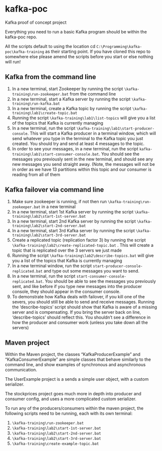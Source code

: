 # kafka-poc
Kafka proof of concept project

Everything you need to run a basic Kafka program should be within the kafka-poc repo. 

All the scripts default to using the location cd ```C:\Programming\kafka-poc\kafka-training``` as their starting point. If you have cloned this repo to somewhere else please amend the scripts before you start or else nothing will run!

## Kafka from the command line

1.	In a new terminal, start Zookeeper by running the script ```\kafka-training\run-zookeeper.bat``` from the command line 
2.	In a new terminal, start a Kafka server by running the script ```\kafka-training\run-kafka.bat```
3.	In a new terminal, create a Kafka topic by running the script ```\kafka-training\lab1\create-topic.bat```
4.	Running the script ```\kafka-training\lab1\list-topics``` will give you a list of the topics that Kafka is currently managing
5.	In a new terminal, run the script ```\kafka-training\lab1\start-producer-console```. This will start a Kafka producer in a terminal window, which will send whatever you type in the terminal to the Kafka topic you just created. You should try and send at least 4 messages to the topic. 
6.	In order to see your messages, in a new terminal, run the script ```kafka-training\lab1\start-consumer-console.bat```. You should see the messages you previously sent in the new terminal, and should see any new messages you send straight away. (Note, the messages will not be in order as we have 13 partitions within this topic and our consumer is reading from all of them 

## Kafka failover via command line

1.	Make sure zookeeper is running, if not then run ```\kafka-training\run-zookeeper.bat``` in a new terminal
2.	In a new terminal, start 1st Kafka server by running the script ```\kafka-training\lab2\start-1st-server.bat```
3.	In a new terminal, start 2nd Kafka server by running the script ```\kafka-training\lab2\start-2nd-server.bat```
4.	In a new terminal, start 3rd Kafka server by running the script ```\kafka-training\lab2\start-3rd-server.bat```
5.	Create a replicated topic (replication factor 3) by running the script ```\kafka-training\lab2\create-replicated-topic.bat``` . This will create a topic that is replicated over the 3 servers we just made
6.	Running the script ```\kafka-training\lab2\describe-topics.bat``` will give you a list of the topics that Kafka is currently managing
7.	In a new terminal window, run the script ```start-producer-console-replicated.bat``` and type out some messages you want to send. 
8.	In a new terminal, run the script ```start-consumer-console-replicated.bat```. You should be able to see the messages you previously sent, and like before if you type new messages into the producer console, they should appear in the consumer console. 
9.	To demonstrate how Kafka deals with failover, if you kill one of the severs, you should still be able to send and receive messages. Running the ‘describe-topics’ script should show that Kafka is aware of a missing server and is compensating. If you bring the server back on line, ‘describe-topics’ should reflect this. You shouldn’t see a difference in how the producer and consumer work (unless you take down all the servers) 

## Maven project

Within the Maven project, the classes “KafkaProducerExample” and “KafkaConsumerExample” are simple classes that behave similarly to the command line, and show examples of synchronous and asynchronous communication. 

The UserExample project is a sends a simple user object, with a custom serializer. 

The stockprices project goes much more in depth into producer and consumer config, and uses a more complicated custom serializer. 

To run any of the producers/consumers within the maven project, the following scripts need to be running, each with its own terminal: 
1.	```\kafka-training\run-zookeeper.bat```
2.	```\kafka-training\lab2\start-1st-server.bat```
3.	```\kafka-training\lab2\start-2nd-server.bat```
4.	```\kafka-training\lab2\start-3rd-server.bat```
5.	```\kafka-training\create-example-topic.bat```
